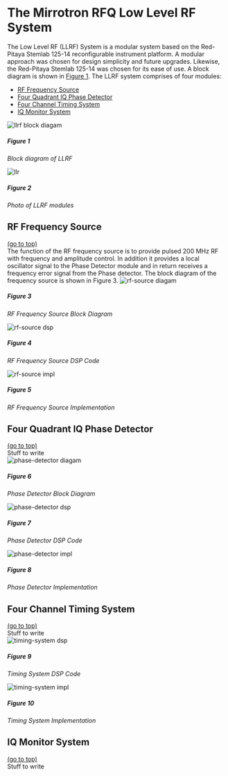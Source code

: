 # The Mirrotron RFQ Low Level RF System  
The Low Level RF (LLRF) System is a modular system based on the Red-Pitaya Stemlab 125-14 reconfigurable instrument platform. A modular approach was chosen for design simplicity and future upgrades. Likewise, the Red-Pitaya Stemlab 125-14 was chosen for its ease of use. A block diagram is shown in [Figure 1](#figure-1). The LLRF system comprises of four modules:  
- [RF Frequency Source](#rf-frequency-source)
- [Four Quadrant IQ Phase Detector](#four-quadrant-iq-phase-detector)
- [Four Channel Timing System](#four-channel-timing-system)
- [IQ Monitor System](#iq-monitor-system)  

![llrf block diagam](images/LlrfFPDiagram.png)  
##### Figure 1 #####  
*Block diagram of LLRF*

![llr](images/llrf.jpg)
##### Figure 2 #####
*Photo of LLRF modules*  

## RF Frequency Source
[(go to top)](#the-mirrotron-rfq-low-level-rf-system)  
The function of the RF frequency source is to provide pulsed 200 MHz RF with frequency and amplitude control. In addition it provides a local oscillator signal to the Phase Detector module and in return receives a frequency error signal from the Phase detector. The block diagram of the frequency source is shown in Figure 3.
![rf-source diagam](images/LLRF-Freq-Source.png)  
##### Figure 3 #####
*RF Frequency Source Block Diagram*  

![rf-source dsp](images/mirrotron-rf-src.png)  
##### Figure 4 #####
*RF Frequency Source DSP Code*  

![rf-source impl](images/freq-src.jpg)  
##### Figure 5 #####
*RF Frequency Source Implementation*  

## Four Quadrant IQ Phase Detector
[(go to top)](#the-mirrotron-rfq-low-level-rf-system)  
Stuff to write  
![phase-detector diagam](images/LLRF-Phase-Detector.png)  
##### Figure 6 #####
*Phase Detector Block Diagram*  

![phase-detector dsp](images/mirrotron-phase-detector.png)  
##### Figure 7 #####
*Phase Detector DSP Code*  

![phase-detector impl](images/phase-detector.jpg)  
##### Figure 8 #####
*Phase Detector Implementation*  

## Four Channel Timing System
[(go to top)](#the-mirrotron-rfq-low-level-rf-system)  
Stuff to write  
![timing-system dsp](images/mirrotron-timing.png)  
##### Figure 9 #####
*Timing System DSP Code*  

![timing-system impl](images/timer.jpg)  
##### Figure 10 #####
*Timing System Implementation*  

## IQ Monitor System
[(go to top)](#the-mirrotron-rfq-low-level-rf-system)  
Stuff to write  
